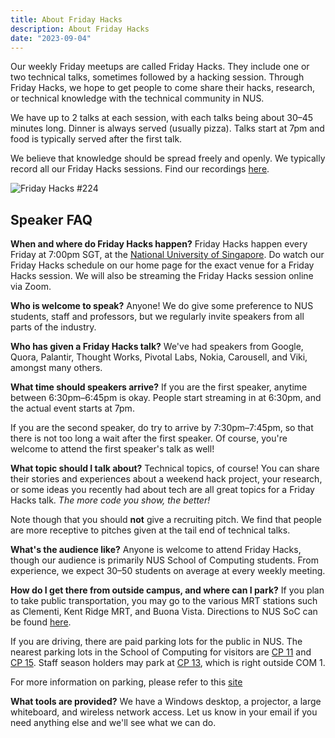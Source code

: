 ```yaml
---
title: About Friday Hacks
description: About Friday Hacks
date: "2023-09-04"
---
```


Our weekly Friday meetups are called Friday Hacks. They include one or two technical talks, sometimes followed by a hacking session. Through Friday Hacks, we hope to get people to come share their hacks, research, or technical knowledge with the technical community in NUS.

We have up to 2 talks at each session, with each talks being about 30&ndash;45 minutes long. Dinner is always served (usually pizza). Talks start at 7pm and food is typically served after the first talk.

We believe that knowledge should be spread freely and openly. We typically record all our Friday Hacks sessions. Find our recordings [here](https://www.youtube.com/@NUSHackersChannel/playlists).

![Friday Hacks #224](/img/fh.jpg)

## Speaker FAQ

**When and where do Friday Hacks happen?**
Friday Hacks happen every Friday at 7:00pm SGT, at the [National University of Singapore](https://goo.gl/maps/6itXGWCvqBo7LW9SA). Do watch our Friday Hacks schedule on our home page for the exact venue for a Friday Hacks session. We will also be streaming the Friday Hacks session online via Zoom.

**Who is welcome to speak?**
Anyone! We do give some preference to NUS students, staff and professors, but we regularly invite speakers from all parts of the industry.

**Who has given a Friday Hacks talk?**
We've had speakers from Google, Quora, Palantir, Thought Works, Pivotal Labs, Nokia, Carousell, and Viki, amongst many others.

**What time should speakers arrive?**
If you are the first speaker, anytime between 6:30pm&ndash;6:45pm is okay. People start streaming in at 6:30pm, and the actual event starts at 7pm.

If you are the second speaker, do try to arrive by 7:30pm&ndash;7:45pm, so that there is not too long a wait after the first speaker. Of course, you're welcome to attend the first speaker's talk as well!

**What topic should I talk about?**
Technical topics, of course! You can share their stories and experiences about a weekend hack project, your research, or some ideas you recently had about tech are all great topics for a Friday Hacks talk. _The more code you show, the better!_

Note though that you should **not** give a recruiting pitch. We find that people are more receptive to pitches given at the tail end of technical talks.

**What's the audience like?**
Anyone is welcome to attend Friday Hacks, though our audience is primarily NUS School of Computing students. From experience, we expect 30&ndash;50 students on average at every weekly meeting.

**How do I get there from outside campus, and where can I park?**
If you plan to take public transportation, you may go to the various MRT stations such as Clementi, Kent Ridge MRT, and Buona Vista. Directions to NUS SoC can be found [here](https://www.comp.nus.edu.sg/maps/getting-here/).

If you are driving, there are paid parking lots for the public in NUS. The nearest parking lots in the School of Computing for visitors are [CP 11](https://goo.gl/maps/dqSuQawf7HBTsjck6) and [CP 15](https://goo.gl/maps/fMQziaoD6xmTnMFs7).
Staff season holders may park at [CP 13](https://goo.gl/maps/AoikKtXfuFh7yDrE7), which is right outside COM 1.

For more information on parking, please refer to this [site](https://uci.nus.edu.sg/oca/transport-logistics-carpark/parking-information-for-visitors/)

**What tools are provided?**
We have a Windows desktop, a projector, a large whiteboard, and wireless network access. Let us know in your email if you need anything else and we'll see what we can do.
